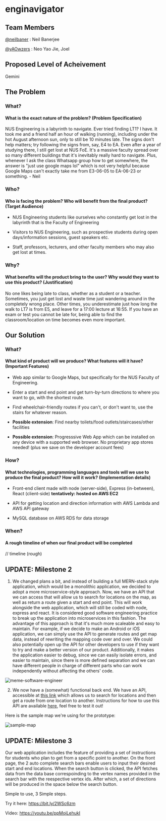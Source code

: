 # enginavigator
 
 ## Team Members

 [@neilbaner](https://github.com/neilbaner) : Neil Banerjee

 [@yAOwzers](https://github.com/yAOwzers) : Neo Yao Jie, Joel

 ## Proposed Level of Acheivement 

 Gemini

 ## The Problem

 ### What?

 #### What is the exact nature of the problem? (Problem Specification)

NUS Engineering is a labyrinth to navigate. Ever tried finding LT1? I have. It took me and a friend half an hour of walking (running), including under the hot August afternoon sun, only to still be 10 minutes late. The signs don't help matters; try following the signs from, say, E4 to EA. Even after a year of studying there, I still get lost at NUS FoE. It's a massive faculty spread over so many different buildings that it's inevitably really hard to navigate. Plus, whenever I ask the class Whatsapp group how to get somewhere, the answer is "just use google maps lol" which is not very helpful because Google Maps can't exactly take me from E3-06-05 to EA-06-23 or something. - Neil

 ### Who?

 #### Who is facing the problem? Who will benefit from the final product? (Target Audience) 

* NUS Engineering students like ourselves who constantly get lost in the labyrinth that is the Faculty of Engineering

* Visitors to NUS Engineering, such as prospective students during open days/information sessions, guest speakers etc.

* Staff, professors, lecturers, and other faculty members who may also get lost at times. 

 ### Why?

 #### What benefits will the product bring to the user? Why would they want to use this product? (Justification)

No one likes being late to class, whether as a student or a teacher. Sometimes, you just get lost and waste time just wandering around in the completely wrong place. Other times, you underestimate just how long the walk to LT7 is from E5, and leave for a 17:00 lecture at 16:55. If you have an exam or test you cannot be late for, being able to find the classroom/location on time becomes even more important. 


 ## Our Solution

 ### What?

 #### What kind of product will we produce? What features will it have? (Important Features)

* Web app similar to Google Maps, but specifically for the NUS Faculty of Engineering. 

* Enter a start and end point and get turn-by-turn directions to where you want to go, with the shortest route.

* Find wheelchair-friendly routes if you can't, or don't want to, use the stairs for whatever reason. 

* **Possible extension**: Find nearby toilets/food outlets/staircases/other facilities

* **Possible extension**: Progresssive Web App which can be installed on any device with a supported web browser. No proprietary app stores needed! (plus we save on the developer account fees)

 ### How?

 #### What technologies, programming languages and tools will we use to produce the final product? How will it work? (Implementation details) 

* Front-end client made with node (server-side), Express (in-between), React (client-side) **tentatively: hosted on AWS EC2**

* API for getting location and direction information with AWS Lambda and AWS API gateway

* MySQL database on AWS RDS for data storage

 ### When?

 #### A rough timeline of when our final product will be completed

 // timeline (rough)

## UPDATE: Milestone 2

1. We changed plans a bit, and instead of building a full MERN-stack style application, which would be a monolithic application, we decided to adopt a more microservice-style approach. Now, we have an API that we can access that will allow us to search for locations on the map, as well as return a route given a start and end point. This will work alongside the web application, which will still be coded with node, express and react. It is considered good software engineering practice to break up the application into microservices in this fashion. The advantage of this approach is that it's much more scaleable and easy to maintain. For example, if we decide to make an Android or iOS application, we can simply use the API to generate routes and get map data, instead of rewriting the mapping code over and over. We could also potentially open up the API for other developers to use if they want to try and make a better version of our product. Additionally, it makes the application easier to debug, since we can easily isolate errors, and easier to maintain, since there is more defined separation and we can have different people in charge of different parts who can work independently without affecting the others' code. 

![meme-software-engineer](https://github.com/NeilBaner/enginavigator/blob/master/meme-2.jpg)

2. We now have a (somewhat) functional back end. We have an API, accessible at [this link](https://0997tcpnme.execute-api.us-east-1.amazonaws.com/testing/) which allows us to search for locations and then get a route from one location to another. Instructions for how to use this API are available [here](https://github.com/neilbaner/enginavigator/blob/master/api_instructions.md), feel free to test it out!

Here is the sample map we're using for the prototype:

![sample-map](https://github.com/NeilBaner/enginavigator/blob/master/prototype_one_map.jpg)

## UPDATE: Milestone 3

Our web application includes the feature of providing a set of instructions for students who plan to get from a specific point to another. On the front page, the 2 auto complete search bars enable users to input their desired start and end locations. When the search button is clicked, the API fetches data from the data base correspoinding to the vertex names provided in the search bar with the reespective vertex ids. After which, a set of directions will be produced in the space below the search button.

Simple to use, 3 Simple steps.

Try it here: https://bit.ly/2WSc6zm

Video: https://youtu.be/ppMojLehukI

